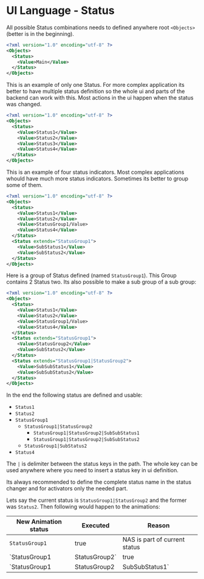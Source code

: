 # UI Language - Status

All possible Status combinations needs to defined anywhere root `<Objects>` (better is in 
the beginning).

```xml
<?xml version="1.0" encoding="utf-8" ?>
<Objects>
  <Status>
    <Value>Main</Value>
  </Status>
</Objects>
```

This is an example of only one Status. For more complex application its better to have multiple 
status definition so the whole ui and parts of the backend can work with this. Most actions 
in the ui happen when the status was changed.

```xml
<?xml version="1.0" encoding="utf-8" ?>
<Objects>
  <Status>
    <Value>Status1</Value>
    <Value>Status2</Value>
    <Value>Status3</Value>
    <Value>Status4</Value>
  </Status>
</Objects>
```

This is an example of four status indicators. Most complex applications whould have much more 
status indicators. Sometimes its better to group some of them.

```xml
<?xml version="1.0" encoding="utf-8" ?>
<Objects>
  <Status>
    <Value>Status1</Value>
    <Value>Status2</Value>
    <Value>StatusGroup1/Value>
    <Value>Status4</Value>
  </Status>
  <Status extends="StatusGroup1">
    <Value>SubStatus1</Value>
    <Value>SubStatus2</Value>
  </Status>
</Objects>
```

Here is a group of Status defined (named `StatusGroup1`). This Group contains 2 Status two.
Its also possible to make a sub group of a sub group:

```xml
<?xml version="1.0" encoding="utf-8" ?>
<Objects>
  <Status>
    <Value>Status1</Value>
    <Value>Status2</Value>
    <Value>StatusGroup1/Value>
    <Value>Status4</Value>
  </Status>
  <Status extends="StatusGroup1">
    <Value>StatusGroup2</Value>
    <Value>SubStatus2</Value>
  </Status>
  <Status extends="StatusGroup1|StatusGroup2">
    <Value>SubSubStatus1</Value>
    <Value>SubSubStatus2</Value>
  </Status>
</Objects>
```

In the end the following status are defined and usable:

- `Status1`
- `Status2`
- `StatusGroup1`
	- `StatusGroup1|StatusGroup2`
		- `StatusGroup1|StatusGroup2|SubSubStatus1`
		- `StatusGroup1|StatusGroup2|SubSubStatus2`
	- `StatusGroup1|SubStatus2`
- `Status4`

The `|` is delimiter between the status keys in the path. The whole key can be used anywhere
where you need to insert a status key in ui definition.

Its always recommended to define the complete status name in the status changer and for 
activators only the needed part. 

Lets say the current status is `StatusGroup1|StatusGroup2` and the former was `Status2`.
Then following would happen to the animations:

| New Animation status | Executed | Reason |
|---|---|---|
| `StatusGroup1` | true | NAS is part of current status |
| `StatusGroup1|StatusGroup2` | true | NAS is part of current status |
| `StatusGroup1|StatusGroup2|SubSubStatus1` | false | NAS is not part of current status |
